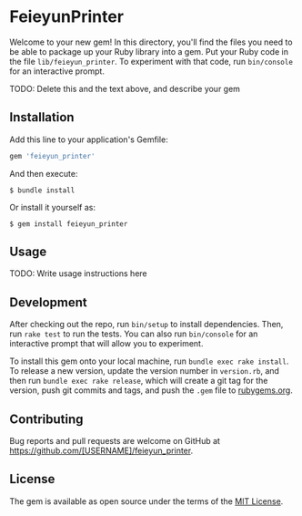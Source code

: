 # FeieyunPrinter

Welcome to your new gem! In this directory, you'll find the files you need to be able to package up your Ruby library into a gem. Put your Ruby code in the file `lib/feieyun_printer`. To experiment with that code, run `bin/console` for an interactive prompt.

TODO: Delete this and the text above, and describe your gem

## Installation

Add this line to your application's Gemfile:

```ruby
gem 'feieyun_printer'
```

And then execute:

    $ bundle install

Or install it yourself as:

    $ gem install feieyun_printer

## Usage

TODO: Write usage instructions here

## Development

After checking out the repo, run `bin/setup` to install dependencies. Then, run `rake test` to run the tests. You can also run `bin/console` for an interactive prompt that will allow you to experiment.

To install this gem onto your local machine, run `bundle exec rake install`. To release a new version, update the version number in `version.rb`, and then run `bundle exec rake release`, which will create a git tag for the version, push git commits and tags, and push the `.gem` file to [rubygems.org](https://rubygems.org).

## Contributing

Bug reports and pull requests are welcome on GitHub at https://github.com/[USERNAME]/feieyun_printer.


## License

The gem is available as open source under the terms of the [MIT License](https://opensource.org/licenses/MIT).
